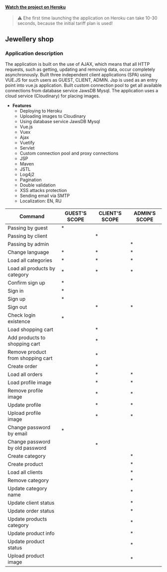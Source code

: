 #### [Watch the project on Heroku](https://app-jewellery.herokuapp.com/do?command=passing_by_guest)
> :warning: Еhe first time launching the application on Heroku can take 10-30 seconds, because the initial tariff plan is used!
## Jewellery shop


### Application description
   The application is built on the use of AJAX, which means that all HTTP requests, such as getting, 
   updating and removing data, occur completely asynchronously. Built three independent client
   applications (SPA) using VUE.JS for such users as GUEST, CLIENT, ADMIN. Jsp is used as an entry point 
   into vue.js application. Built custom connection pool to get all available connections 
   from database service JawsDB Mysql. The application uses a cloud service (Cloudinary) for placing images.
    
   * **Features**
      - Deploying to Heroku
      - Uploading images to Cloudinary
      - Using database service JawsDB Mysql
      - Vue.js
      - Vuex
      - Ajax
      - Vuetify
      - Servlet
      - Custom connection pool and proxy connections
      - JSP
      - Maven
      - JSTL
      - Log4j2
      - Pagination
      - Double validation
      - XSS attacks protection
      - Sending email via SMTP
      - Localization: EN, RU
      
Command | GUEST’S SCOPE | CLIENT’S SCOPE | ADMIN’S SCOPE
---------| --------------|----------------|---------------
Passing by guest| * |   |
Passing by client|  | * |
Passing by admin|  |  | * |
Change language| * | * | * |
Load all categories| * | * | * |
Load all products by category| * | * | * |
Confirm sign up| * |   |
Sign in| * |   |
Sign up| * |   |
Sign out|   | * | * |
Check login existence| * |   |
Load shopping cart|   | * |
Add products to shopping cart|  | * |
Remove product from shopping cart|  | * |
Create order|  | * |
Load all orders|  | * | * |
Load profile image|   | * | * |
Remove profile image|  | * | * |
Update profile|  | * | * |
Upload profile image|  | * | * |
Change password by email| * |   |
Change password by old password|  | * |
Create category|  |  | * |
Create product|  |  | * |
Load all clients|  |  | * |
Remove category|  |  | * |
Update category name|  |  | * |
Update client status|  |  | * |
Update order status|  |  | * |
Update products category|  |  | * |
Update product info|  |  | * |
Update product status|  |  | * |
Upload product image|  |  | * |


